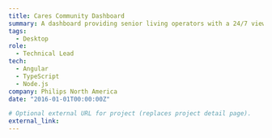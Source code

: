 ```yaml
---
title: Cares Community Dashboard
summary: A dashboard providing senior living operators with a 24/7 view of resident activity and safety including real-time location maps, event history and advanced analytics reporting. Other features include geofencing boundaries and IoT device management.
tags:
  - Desktop
role:
  - Technical Lead
tech:
  - Angular
  - TypeScript
  - Node.js
company: Philips North America
date: "2016-01-01T00:00:00Z"

# Optional external URL for project (replaces project detail page).
external_link:
---
```

